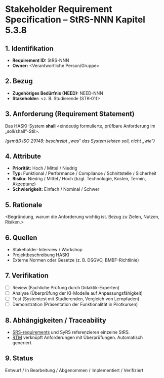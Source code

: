 # Stakeholder Requirement Specification – StRS-NNN Kapitel 5.3.8

## 1. Identifikation
- **Requirement ID:** StRS-NNN
- **Owner:** <Verantwortliche Person/Gruppe>  

## 2. Bezug
- **Zugehöriges Bedürfnis (NEED):** NEED-NNN  
- **Stakeholder:** <z. B. Studierende (STK-01)>  

## 3. Anforderung (Requirement Statement)
Das HASKI-System **shall** <eindeutig formulierte, prüfbare Anforderung im „soll/shall“-Stil>.  

*(gemäß ISO 29148: beschreibt „was“ das System leisten soll, nicht „wie“)*

## 4. Attribute
- **Priorität:** Hoch / Mittel / Niedrig  
- **Typ:** Funktional / Performance / Compliance / Schnittstelle / Sicherheit  
- **Risiko:** Niedrig / Mittel / Hoch (bzgl. Technologie, Kosten, Termin, Akzeptanz)  
- **Schwierigkeit:** Einfach / Nominal / Schwer  

## 5. Rationale
<Begründung, warum die Anforderung wichtig ist. Bezug zu Zielen, Nutzen, Risiken.>

## 6. Quellen
- Stakeholder-Interview / Workshop  
- Projektbeschreibung HASKI  
- Externe Normen oder Gesetze (z. B. DSGVO, BMBF-Richtlinie)  

## 7. Verifikation
- [ ] Review (Fachliche Prüfung durch Didaktik-Experten)
- [ ] Analyse (Überprüfung der KI-Modelle auf Anpassungsfähigkeit)
- [ ] Test (Systemtest mit Studierenden, Vergleich von Lernpfaden)
- [ ] Demonstration (Präsentation der Funktionalität in Pilotkursen)

## 8. Abhängigkeiten / Traceability
- [SRS-requirements](../../requirements/HASKI-REQ-NNNN.md) und SyRS referenzieren einzelne StRS.
- [RTM](../../rtm/RTM.csv) verknüpft Anforderungen mit Überprüfungen. Automatisch generiert.

## 9. Status
Entwurf / In Bearbeitung / Abgenommen / Implementiert / Verifiziert
